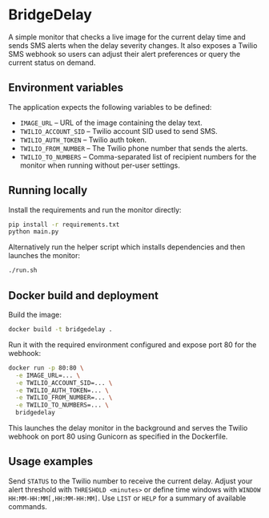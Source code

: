 # BridgeDelay

A simple monitor that checks a live image for the current delay time and
sends SMS alerts when the delay severity changes. It also exposes a Twilio
SMS webhook so users can adjust their alert preferences or query the
current status on demand.

## Environment variables

The application expects the following variables to be defined:

- `IMAGE_URL` – URL of the image containing the delay text.
- `TWILIO_ACCOUNT_SID` – Twilio account SID used to send SMS.
- `TWILIO_AUTH_TOKEN` – Twilio auth token.
- `TWILIO_FROM_NUMBER` – The Twilio phone number that sends the alerts.
- `TWILIO_TO_NUMBERS` – Comma-separated list of recipient numbers for the
  monitor when running without per-user settings.

## Running locally

Install the requirements and run the monitor directly:

```bash
pip install -r requirements.txt
python main.py
```

Alternatively run the helper script which installs dependencies and then
launches the monitor:

```bash
./run.sh
```

## Docker build and deployment

Build the image:

```bash
docker build -t bridgedelay .
```

Run it with the required environment configured and expose port 80 for the
webhook:

```bash
docker run -p 80:80 \
  -e IMAGE_URL=... \
  -e TWILIO_ACCOUNT_SID=... \
  -e TWILIO_AUTH_TOKEN=... \
  -e TWILIO_FROM_NUMBER=... \
  -e TWILIO_TO_NUMBERS=... \
  bridgedelay
```

This launches the delay monitor in the background and serves the Twilio
webhook on port 80 using Gunicorn as specified in the Dockerfile.

## Usage examples

Send `STATUS` to the Twilio number to receive the current delay. Adjust your
alert threshold with `THRESHOLD <minutes>` or define time windows with
`WINDOW HH:MM-HH:MM[,HH:MM-HH:MM]`. Use `LIST` or `HELP` for a summary of
available commands.
